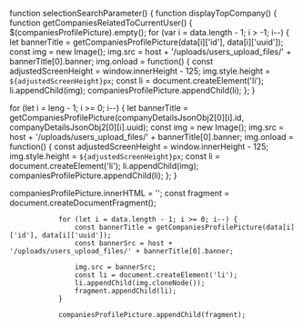 function selectionSearchParameter() {
function displayTopCompany() {
function getCompaniesRelatedToCurrentUser() {
$(companiesProfilePicture).empty();
for (var i = data.length - 1; i > -1; i--) {
                    let bannerTitle = getCompaniesProfilePicture(data[i]['id'], data[i]['uuid']);
                    const img = new Image();
                    img.src = host + '/uploads/users_upload_files/' + bannerTitle[0].banner;
                    img.onload = function() {
                        const adjustedScreenHeight = window.innerHeight - 125;
                        img.style.height = `${adjustedScreenHeight}px`;
                        const li = document.createElement('li');
                        li.appendChild(img);
                        companiesProfilePicture.appendChild(li);
                    };
                }






for (let i = leng - 1; i >= 0; i--) {
	let bannerTitle = getCompaniesProfilePicture(companyDetailsJsonObj2[0][i].id, companyDetailsJsonObj2[0][i].uuid);
	const img = new Image();
	img.src = host + '/uploads/users_upload_files/' + bannerTitle[0].banner;
	img.onload = function() {
		const adjustedScreenHeight = window.innerHeight - 125;
		img.style.height = `${adjustedScreenHeight}px`;
		const li = document.createElement('li');
		li.appendChild(img);
		companiesProfilePicture.appendChild(li);
	};
}


companiesProfilePicture.innerHTML = '';
                const fragment = document.createDocumentFragment();

                for (let i = data.length - 1; i >= 0; i--) {
                    const bannerTitle = getCompaniesProfilePicture(data[i]['id'], data[i]['uuid']);
                    const bannerSrc = host + '/uploads/users_upload_files/' + bannerTitle[0].banner;
                  
                    img.src = bannerSrc;
                    const li = document.createElement('li');
                    li.appendChild(img.cloneNode());
                    fragment.appendChild(li);
                }
                  
                companiesProfilePicture.appendChild(fragment);